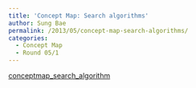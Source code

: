```yaml
---
title: 'Concept Map: Search algorithms'
author: Sung Bae
permalink: /2013/05/concept-map-search-algorithms/
categories:
  - Concept Map
  - Round 05/1
---
```

[conceptmap\_search\_algorithm][1]

 [1]: http://teaching.software-carpentry.org/wp-content/uploads/2013/05/conceptmap_search_algorithm.pdf
